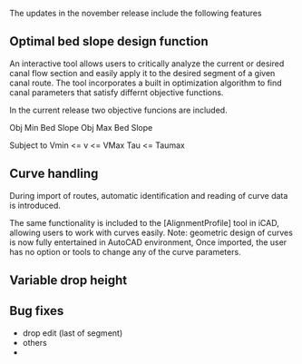 The updates in the november release include the following features

## Optimal bed slope design function
An interactive tool allows users to critically analyze the current or desired canal flow section and easily apply it to the desired segment of a given canal route. The tool incorporates a built in optimization algorithm to find canal parameters that satisfy differnt objective functions. 

In the current release two objective funcions are included.

Obj Min Bed Slope
Obj Max Bed Slope

Subject to 
Vmin <= v <= VMax
Tau <= Taumax

## Curve handling
During import of routes, automatic identification and reading of curve data is introduced. 

The same functionality is included to the [AlignmentProfile] tool in iCAD, allowing users to work with curves easily.
Note: geometric design of curves is now fully entertained in AutoCAD environment, Once imported, the user has no option or tools to change any of the curve parameters.

## Variable drop height


## Bug fixes
- drop edit (last of segment)
- others
- 

